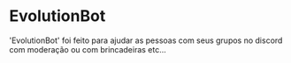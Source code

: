 # EvolutionBot
'EvolutionBot' foi feito para ajudar as pessoas com seus grupos no discord com moderação ou com brincadeiras etc...
